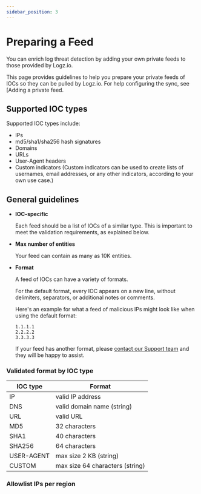 ```yaml
---
sidebar_position: 3
---
```



# Preparing a Feed


You can enrich log threat detection by adding your own private feeds to those provided by Logz.io.

This page provides guidelines to help you prepare your private feeds of IOCs so they can be pulled by Logz.io. For help configuring the sync, see [Adding a private feed.

## Supported IOC types

Supported IOC types include:

* IPs
* md5/sha1/sha256 hash signatures
* Domains
* URLs
* User-Agent headers
* Custom indicators (Custom indicators can be used to create lists of usernames, email addresses, or any other indicators, according to your own use case.)


## General guidelines

* **IOC-specific**

  Each feed should be a list of IOCs of a similar type. This is important to meet the validation requirements, as explained below.

* **Max number of entities**

  Your feed can contain as many as 10K entities.

* **Format**
  
  A feed of IOCs can have a variety of formats.
  
  For the default format, every IOC appears on a new line, without delimiters, separators, or additional notes or comments.

  Here's an example for what a feed of malicious IPs might look like when using the default format:

  ```
  1.1.1.1
  2.2.2.2
  3.3.3.3
  ```

  If your feed has another format, please <a class="intercom-launch" href="mailto:help@logz.io">contact our Support team</a> and they will be happy to assist.


### Validated format by IOC type

| IOC type | Format |
|--|--|
| IP | valid IP address |
| DNS | valid domain name (string) |
| URL  | valid URL |
| MD5 | 32 characters |
| SHA1 | 40 characters |
| SHA256 | 64 characters |
| USER-AGENT | max size 2 KB (string)  |
| CUSTOM | max size 64 characters (string)  |


### Allowlist IPs per region

